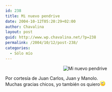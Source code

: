 ```yaml
---
id: 238
title: Mi nuevo pendrive
date: 2004-10-12T05:20:29+02:00
author: Chavalina
layout: post
guid: http://www.wp.chavalina.net/?p=238
permalink: /2004/10/12/post-238/
categories:
  - Sólo mío
---
```

<p align="center">
  <img class="imgcentro" src="http://www.chavalina.net/imagenes/fotos/pendrive.jpg" alt="Mi nuevo pendrive" />
</p>

Por cortesía de Juan Carlos, Juan y Manolo.  
Muchas gracias chicos, yo también os quiero![emo](/imagenes/emoticonos/guino.gif)
